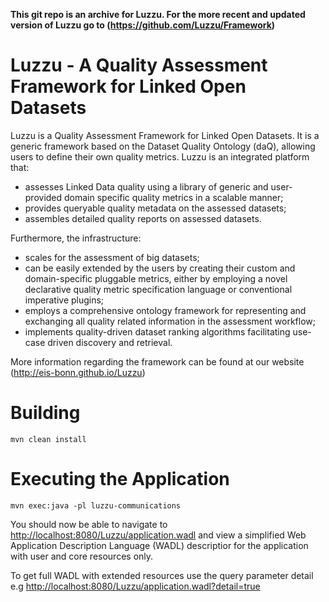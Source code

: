 **This git repo is an archive for Luzzu. For the more recent and updated version of Luzzu go to (https://github.com/Luzzu/Framework)**

Luzzu - A Quality Assessment Framework for Linked Open Datasets
===============================================================

Luzzu is a Quality Assessment Framework for Linked Open Datasets. It is a generic framework based on the Dataset Quality Ontology (daQ), allowing users to define their own quality metrics. Luzzu is an integrated platform that:
- assesses Linked Data quality using a library of generic and user-provided domain specific quality metrics in a scalable manner;
- provides queryable quality metadata on the assessed datasets;
- assembles detailed quality reports on assessed datasets.

Furthermore, the infrastructure:
- scales for the assessment of big datasets;
- can be easily extended by the users by creating their custom and domain-specific pluggable metrics, either by employing a novel declarative quality metric specification language or conventional imperative plugins;
- employs a comprehensive ontology framework for representing and exchanging all quality related information in the assessment workflow;
- implements quality-driven dataset ranking algorithms facilitating use-case driven discovery and retrieval.

More information regarding the framework can be found at our website (http://eis-bonn.github.io/Luzzu)

# Building
```mvn clean install```

# Executing the Application
```mvn exec:java -pl luzzu-communications```
 

You should now be able to navigate to [http://localhost:8080/Luzzu/application.wadl](http://localhost:8080/Luzzu/application.wadl) and view a simplified Web Application Description Language (WADL) descriptior for the application with user and core resources only.

To get full WADL with extended resources use the query parameter detail e.g [http://localhost:8080/Luzzu/application.wadl?detail=true](http://localhost:8080/Luzzu/application.wadl?detail=true)
